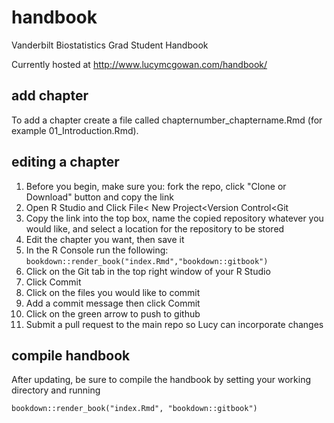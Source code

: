 # handbook
Vanderbilt Biostatistics Grad Student Handbook

Currently hosted at http://www.lucymcgowan.com/handbook/

## add chapter
To add a chapter create a file called chapternumber_chaptername.Rmd (for example 01_Introduction.Rmd). 

## editing a chapter
1) Before you begin, make sure you: fork the repo, click "Clone or Download" button and copy the link  
2) Open R Studio and Click File< New Project<Version Control<Git  
3) Copy the link into the top box, name the copied repository whatever you would like, and select a location for the repository to be stored  
4) Edit the chapter you want, then save it  
5) In the R Console run the following: `bookdown::render_book("index.Rmd","bookdown::gitbook")`  
6) Click on the Git tab in the top right window of your R Studio  
7) Click Commit  
8) Click on the files you would like to commit  
9) Add a commit message then click Commit  
10) Click on the green arrow to push to github  
11) Submit a pull request to the main repo so Lucy can incorporate changes  

## compile handbook
After updating, be sure to compile the handbook by setting your working directory and running

```
bookdown::render_book("index.Rmd", "bookdown::gitbook")
```
